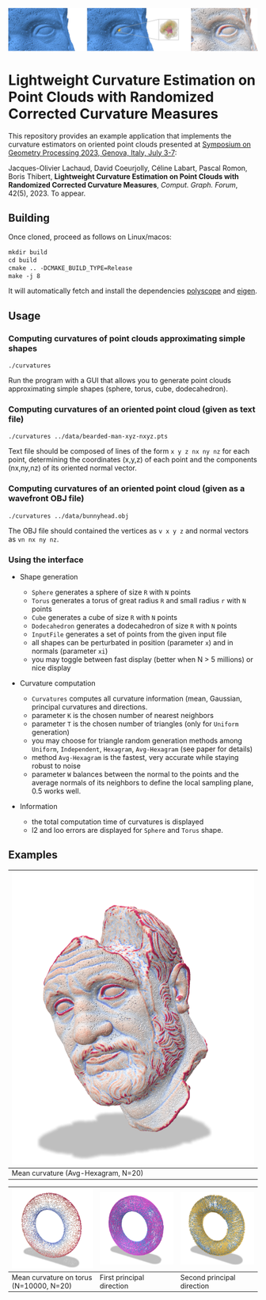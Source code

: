 ![teaser](images/teaser-s.png)

# Lightweight Curvature Estimation on Point Clouds with Randomized Corrected Curvature Measures


This repository provides an example application that implements the curvature estimators on oriented point clouds presented at [Symposium on Geometry Processing 2023, Genova, Italy, July 3-7](https://sgp2023.github.io):

Jacques-Olivier Lachaud, David Coeurjolly, Céline Labart, Pascal Romon, Boris Thibert, **Lightweight Curvature Estimation on Point Clouds with Randomized Corrected Curvature Measures**, *Comput. Graph. Forum*, 42(5), 2023. To appear.

## Building

Once cloned, proceed as follows on Linux/macos:

```
mkdir build
cd build
cmake .. -DCMAKE_BUILD_TYPE=Release
make -j 8
```

It will automatically fetch and install the dependencies [polyscope](https://polyscope.run) and [eigen](https://eigen.tuxfamily.org/).

## Usage

### Computing curvatures of point clouds approximating simple shapes

```
./curvatures
```

Run the program with a GUI that allows you to generate point clouds approximating simple shapes (sphere, torus, cube, dodecahedron).

### Computing curvatures of an oriented point cloud (given as text file)

```
./curvatures ../data/bearded-man-xyz-nxyz.pts
```

Text file should be composed of lines of the form `x y z nx ny nz` for each point, determining the coordinates (x,y,z) of each point and the components (nx,ny,nz) of its oriented normal vector.

### Computing curvatures of an oriented point cloud (given as a wavefront OBJ file)

```
./curvatures ../data/bunnyhead.obj
```

The OBJ file should contained the vertices as `v x y z` and normal vectors as `vn nx ny nz`.

### Using the interface

* Shape generation
  - `Sphere` generates a sphere of size `R` with `N` points
  - `Torus` generates a torus of great radius `R` and small radius `r` with `N` points
  - `Cube` generates a cube of size `R` with `N` points
  - `Dodecahedron` generates a dodecahedron of size `R` with `N` points
  - `InputFile` generates a set of points from the given input file
  - all shapes can be perturbated in position (parameter `x`) and in normals (parameter `xi`)
  - you may toggle between fast display (better when N > 5 millions) or nice display

* Curvature computation
  - `Curvatures` computes all curvature information (mean, Gaussian, principal curvatures and directions.
  - parameter `K` is the chosen number of nearest neighbors
  - parameter `T` is the chosen number of triangles (only for `Uniform` generation)
  - you may choose for triangle random generation methods among `Uniform`, `Independent`, `Hexagram`, `Avg-Hexagram` (see paper for details)
  - method `Avg-Hexagram` is the fastest, very accurate while staying robust to noise
  - parameter `W` balances between the normal to the points and the average normals of its neighbors to define the local sampling plane, 0.5 works well.

* Information
  - the total computation time of curvatures is displayed
  - l2 and loo errors are displayed for `Sphere` and `Torus` shape.
  
## Examples

| ![bearded man scan](images/bearded-H-AvgHexagram-20-s.png) |
| --------- |
| Mean curvature (Avg-Hexagram, N=20) |

|![torus H](images/torus-H-AvgHexagram-20-s.png) | ![torus V1](images/torus-V1-AvgHexagram-20-s.png) | ![torus V2](images/torus-V2-AvgHexagram-20-s.png) |
| ---- | ---- | ---- |
| Mean curvature on torus (N=10000, N=20) | First principal direction | Second principal direction |



